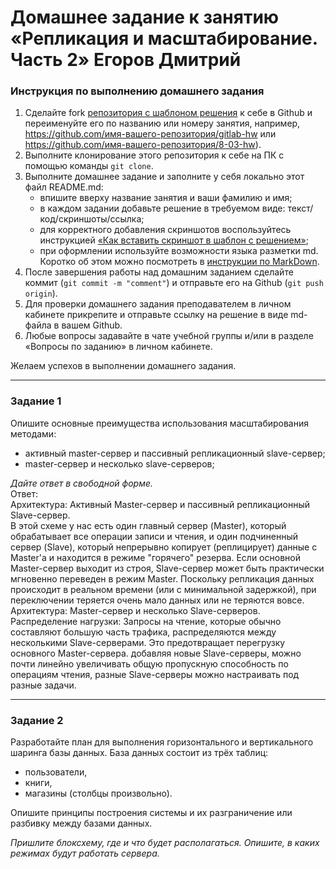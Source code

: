 # Домашнее задание к занятию «Репликация и масштабирование. Часть 2» Егоров Дмитрий

### Инструкция по выполнению домашнего задания

1. Сделайте fork [репозитория c шаблоном решения](https://github.com/netology-code/sys-pattern-homework) к себе в Github и переименуйте его по названию или номеру занятия, например, https://github.com/имя-вашего-репозитория/gitlab-hw или https://github.com/имя-вашего-репозитория/8-03-hw).
2. Выполните клонирование этого репозитория к себе на ПК с помощью команды `git clone`.
3. Выполните домашнее задание и заполните у себя локально этот файл README.md:
   - впишите вверху название занятия и ваши фамилию и имя;
   - в каждом задании добавьте решение в требуемом виде: текст/код/скриншоты/ссылка;
   - для корректного добавления скриншотов воспользуйтесь инструкцией [«Как вставить скриншот в шаблон с решением»](https://github.com/netology-code/sys-pattern-homework/blob/main/screen-instruction.md);
   - при оформлении используйте возможности языка разметки md. Коротко об этом можно посмотреть в [инструкции по MarkDown](https://github.com/netology-code/sys-pattern-homework/blob/main/md-instruction.md).
4. После завершения работы над домашним заданием сделайте коммит (`git commit -m "comment"`) и отправьте его на Github (`git push origin`).
5. Для проверки домашнего задания преподавателем в личном кабинете прикрепите и отправьте ссылку на решение в виде md-файла в вашем Github.
6. Любые вопросы задавайте в чате учебной группы и/или в разделе «Вопросы по заданию» в личном кабинете.

Желаем успехов в выполнении домашнего задания.

---

### Задание 1

Опишите основные преимущества использования масштабирования методами:

- активный master-сервер и пассивный репликационный slave-сервер; 
- master-сервер и несколько slave-серверов;


*Дайте ответ в свободной форме.*  
Ответ:  
Архитектура: Активный Master-сервер и пассивный репликационный Slave-сервер.  
 В этой схеме у нас есть один главный сервер (Master), который обрабатывает все операции записи и чтения, и один подчиненный сервер (Slave), который непрерывно копирует (реплицирует) данные с Master'а и находится в режиме "горячего" резерва. Если основной Master-сервер выходит из строя, Slave-сервер может быть практически мгновенно переведен в режим Master. Поскольку репликация данных происходит в реальном времени (или с минимальной задержкой), при переключении теряется очень мало данных или не теряются вовсе.  
 Архитектура: Master-сервер и несколько Slave-серверов.  
 Распределение нагрузки: Запросы на чтение, которые обычно составляют большую часть трафика, распределяются между несколькими Slave-серверами. Это предотвращает перегрузку основного Master-сервера. добавляя новые Slave-серверы, можно почти линейно увеличивать общую пропускную способность по операциям чтения, разные Slave-серверы можно настраивать под разные задачи.

---

### Задание 2


Разработайте план для выполнения горизонтального и вертикального шаринга базы данных. База данных состоит из трёх таблиц: 

- пользователи, 
- книги, 
- магазины (столбцы произвольно). 

Опишите принципы построения системы и их разграничение или разбивку между базами данных.

*Пришлите блоксхему, где и что будет располагаться. Опишите, в каких режимах будут работать сервера.* 
